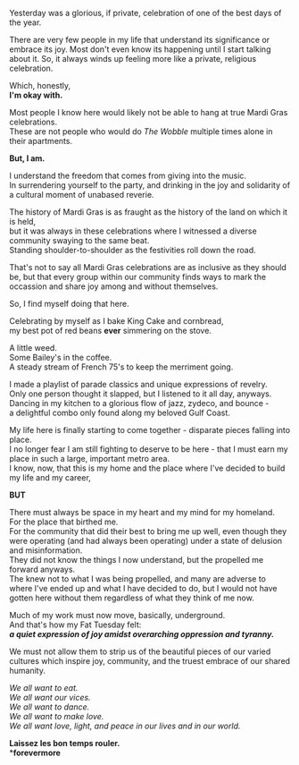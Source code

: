 Yesterday was a glorious, if private, celebration of one of the best days of the year.

There are very few people in my life that understand its significance or embrace its joy. Most don't even know its happening until I start talking about it. So, it always winds up feeling more like a private, religious celebration.

Which, honestly,  
**I'm okay with.**

Most people I know here would likely not be able to hang at true Mardi Gras celebrations.  
These are not people who would do *The Wobble* multiple times alone in their apartments.

**But, I am.**

I understand the freedom that comes from giving into the music.  
In surrendering yourself to the party, and drinking in the joy and solidarity of a cultural moment of unabased reverie.

The history of Mardi Gras is as fraught as the history of the land on which it is held,  
but it was always in these celebrations where I witnessed a diverse community swaying to the same beat.  
Standing shoulder-to-shoulder as the festivities roll down the road.

That's not to say all Mardi Gras celebrations are as inclusive as they should be,
but that every group within our community finds ways to mark the occassion and share joy among and without themselves.

So, I find myself doing that here.

Celebrating by myself as I bake King Cake and cornbread,  
my best pot of red beans **ever** simmering on the stove.

A little weed.  
Some Bailey's in the coffee.  
A steady stream of French 75's to keep the merriment going.

I made a playlist of parade classics and unique expressions of revelry.  
Only one person thought it slapped, but I listened to it all day, anyways.  
Dancing in my kitchen to a glorious flow of jazz, zydeco, and bounce -  
a delightful combo only found along my beloved Gulf Coast.

My life here is finally starting to come together - disparate pieces falling into place.  
I no longer fear I am still fighting to deserve to be here - that I must earn my place in such a large, important metro area.  
I know, now, that this is my home and the place where I've decided to build my life and my career,

**BUT**

There must always be space in my heart and my mind for my homeland.  
For the place that birthed me.  
For the community that did their best to bring me up well, even though they were operating (and had always been operating) under a state of delusion and misinformation.  
They did not know the things I now understand, but the propelled me forward anyways.  
The knew not to what I was being propelled, and many are adverse to where I've ended up and what I have decided to do, but I would not have gotten here without them regardless of what they think of me now.

Much of my work must now move, basically, underground.  
And that's how my Fat Tuesday felt:  
***a quiet expression of joy amidst overarching oppression and tyranny.***

We must not allow them to strip us of the beautiful pieces of our varied cultures which inspire joy, community, and the truest embrace of our shared humanity.

*We all want to eat.*  
*We all want our vices.*  
*We all want to dance.*  
*We all want to make love.*  
*We all want love,*
  *light,*
    *and peace*
      *in our lives*
        *and in our world.*

**Laissez les bon temps rouler.**  
***forevermore**
